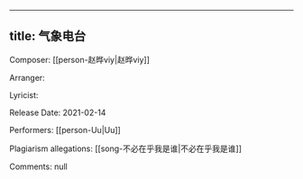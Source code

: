 
---
title: 气象电台
---
Composer: [[person-赵晔viy|赵晔viy]]

Arranger: 

Lyricist: 

Release Date: 2021-02-14

Performers: [[person-Uu|Uu]]

Plagiarism allegations:
[[song-不必在乎我是谁|不必在乎我是谁]]

Comments:
null
